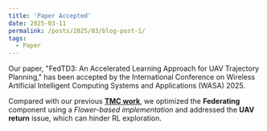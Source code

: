 ```yaml
---
title: 'Paper Accepted'
date: 2025-03-11
permalink: /posts/2025/03/blog-post-1/
tags:
  - Paper
---
```


Our paper, "FedTD3: An Accelerated Learning Approach for UAV Trajectory Planning," has been accepted by the International Conference on Wireless Artificial Intelligent Computing Systems and Applications (WASA) 2025.

Compared with our previous [**TMC work**](https://johnhuang2.github.io/posts/2025/02/blog-post-2/), we optimized the **Federating** component using a *Flower-based implementation* and addressed the **UAV return** issue, which can hinder RL exploration.


